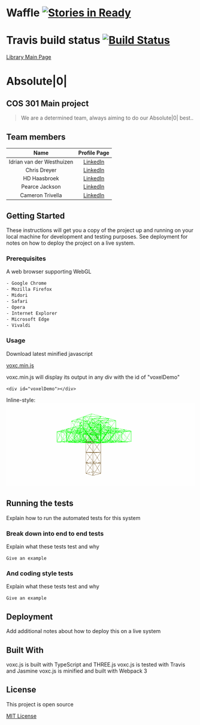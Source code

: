 # Waffle [![Stories in Ready](https://badge.waffle.io/Idrian/Absolute-0-.png?label=ready&title=Ready)](https://waffle.io/Idrian/Absolute-0-?utm_source=badge)

# Travis build status [![Build Status](https://travis-ci.org/Idrian/Absolute-0-.svg?branch=feature-file-conversion)](https://travis-ci.org/Idrian/Absolute-0-)

[Library Main Page](https://idrian.github.io/Absolute-0-/)

# Absolute|0| 
## COS 301 Main project

>We are a determined team, always aiming to do our Absolute|0| best..
## Team members

| Name       | Profile Page |
|:----------:|:------------:|
| Idrian van der Westhuizen | [LinkedIn](https://www.linkedin.com/in/eridianentertainment) |
| Chris Dreyer              | [LinkedIn](https://www.linkedin.com/in/chris-dreyer-a11a72142/)|
| HD Haasbroek | [LinkedIn](https://www.linkedin.com/in/hd-haasbroek-09a035140/) |
| Pearce Jackson |  [LinkedIn](https://www.linkedin.com/in/cameron-trivella-15ba74142/)|
| Cameron Trivella |  [LinkedIn](https://www.linkedin.com/in/pearce-jackson-32ba0073/)|


## Getting Started

These instructions will get you a copy of the project up and running on your local machine for development and testing purposes. See deployment for notes on how to deploy the project on a live system.

### Prerequisites

A web browser supporting WebGL

```
- Google Chrome
- Mozilla Firefox
- Midori
- Safari
- Opera
- Internet Explorer
- Microsoft Edge
- Vivaldi
```

### Usage

Download latest minified javascript

[voxc.min.js](https://github.com/Idrian/Absolute-0-/blob/master/build/js/voxc.min.js)

voxc.min.js will display its output in any div with the id of "voxelDemo"

```
<div id="voxelDemo"></div>
```

Inline-style: 
![alt text](https://github.com/Idrian/Absolute-0-/blob/master/resources/images/demo.png "Example output of voxc.js")


## Running the tests

Explain how to run the automated tests for this system

### Break down into end to end tests

Explain what these tests test and why

```
Give an example
```

### And coding style tests

Explain what these tests test and why

```
Give an example
```

## Deployment

Add additional notes about how to deploy this on a live system

## Built With
voxc.js is built with TypeScript and THREE.js
voxc.js is tested with Travis and Jasmine
voxc.js is minified and built with Webpack 3

## License

This project is open source

[MIT License](https://github.com/Idrian/Absolute-0-/blob/master/LICENSE)


